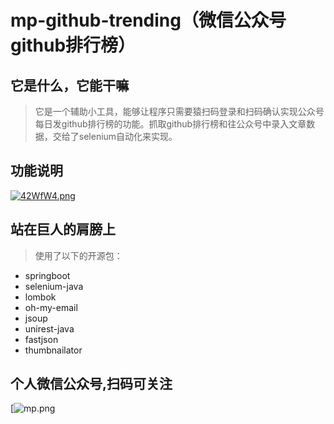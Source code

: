 # mp-github-trending（微信公众号github排行榜）
## 它是什么，它能干嘛

> 它是一个辅助小工具，能够让程序只需要猿扫码登录和扫码确认实现公众号每日发github排行榜的功能。抓取github排行榜和往公众号中录入文章数据，交给了selenium自动化来实现。

## 功能说明

[![42WfW4.png](https://z3.ax1x.com/2021/09/27/42WfW4.png)](https://imgtu.com/i/42WfW4)


## 站在巨人的肩膀上
> 使用了以下的开源包：
* springboot
* selenium-java
* lombok
* oh-my-email
* jsoup
* unirest-java
* fastjson
* thumbnailator

## 个人微信公众号,扫码可关注
[![mp.png](https://mp.weixin.qq.com/mp/qrcode?scene=10000004&size=102&__biz=MzUyMTI5NzYxNQ==&mid=100000172&idx=1&sn=bc3b4153760cf4ffaeca3abd2925b607&send_time=1632733012)